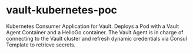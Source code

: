# vault-kubernetes-poc

Kubernetes Consumer Application for Vault. Deploys a Pod with a Vault Agent Container and a HelloGo container. The Vault Agent is in charge of connecting to the Vault cluster and refresh dynamic credentials via Consul Template to retrieve secrets.